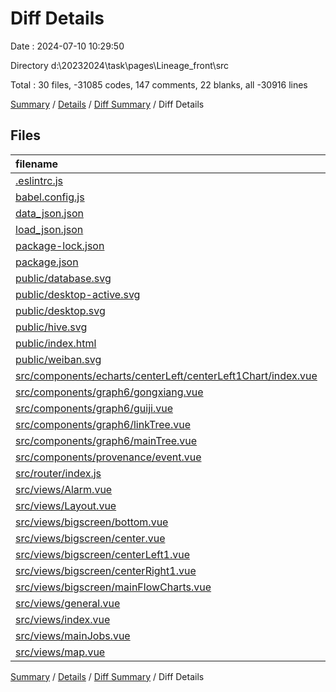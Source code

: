 # Diff Details

Date : 2024-07-10 10:29:50

Directory d:\\20232024\\task\\pages\\Lineage_front\\src

Total : 30 files,  -31085 codes, 147 comments, 22 blanks, all -30916 lines

[Summary](results.md) / [Details](details.md) / [Diff Summary](diff.md) / Diff Details

## Files
| filename | language | code | comment | blank | total |
| :--- | :--- | ---: | ---: | ---: | ---: |
| [.eslintrc.js](/.eslintrc.js) | JavaScript | -32 | 0 | -1 | -33 |
| [babel.config.js](/babel.config.js) | JavaScript | -5 | 0 | -1 | -6 |
| [data_json.json](/data_json.json) | JSON | -72 | 0 | -1 | -73 |
| [load_json.json](/load_json.json) | JSON | 0 | 0 | -1 | -1 |
| [package-lock.json](/package-lock.json) | JSON | -32,185 | 0 | -1 | -32,186 |
| [package.json](/package.json) | JSON | -62 | 0 | -1 | -63 |
| [public/database.svg](/public/database.svg) | XML | -1 | 0 | 0 | -1 |
| [public/desktop-active.svg](/public/desktop-active.svg) | XML | -1 | 0 | 0 | -1 |
| [public/desktop.svg](/public/desktop.svg) | XML | -1 | 0 | 0 | -1 |
| [public/hive.svg](/public/hive.svg) | XML | -1 | 0 | 0 | -1 |
| [public/index.html](/public/index.html) | HTML | -22 | -1 | -3 | -26 |
| [public/weiban.svg](/public/weiban.svg) | XML | -1 | 0 | 0 | -1 |
| [src/components/echarts/centerLeft/centerLeft1Chart/index.vue](/src/components/echarts/centerLeft/centerLeft1Chart/index.vue) | Vue.js | -1 | 0 | 0 | -1 |
| [src/components/graph6/gongxiang.vue](/src/components/graph6/gongxiang.vue) | Vue.js | -198 | 0 | 0 | -198 |
| [src/components/graph6/guiji.vue](/src/components/graph6/guiji.vue) | Vue.js | -60 | -4 | 0 | -64 |
| [src/components/graph6/linkTree.vue](/src/components/graph6/linkTree.vue) | Vue.js | 461 | 37 | 12 | 510 |
| [src/components/graph6/mainTree.vue](/src/components/graph6/mainTree.vue) | Vue.js | -7 | 20 | 0 | 13 |
| [src/components/provenance/event.vue](/src/components/provenance/event.vue) | Vue.js | 422 | 25 | 8 | 455 |
| [src/router/index.js](/src/router/index.js) | JavaScript | 9 | 1 | 0 | 10 |
| [src/views/Alarm.vue](/src/views/Alarm.vue) | Vue.js | 0 | 0 | -1 | -1 |
| [src/views/Layout.vue](/src/views/Layout.vue) | Vue.js | -18 | 18 | 0 | 0 |
| [src/views/bigscreen/bottom.vue](/src/views/bigscreen/bottom.vue) | Vue.js | 5 | 23 | 0 | 28 |
| [src/views/bigscreen/center.vue](/src/views/bigscreen/center.vue) | Vue.js | -140 | 3 | 1 | -136 |
| [src/views/bigscreen/centerLeft1.vue](/src/views/bigscreen/centerLeft1.vue) | Vue.js | 14 | 2 | 1 | 17 |
| [src/views/bigscreen/centerRight1.vue](/src/views/bigscreen/centerRight1.vue) | Vue.js | -31 | 1 | 2 | -28 |
| [src/views/bigscreen/mainFlowCharts.vue](/src/views/bigscreen/mainFlowCharts.vue) | Vue.js | 0 | 1 | 0 | 1 |
| [src/views/general.vue](/src/views/general.vue) | Vue.js | 261 | 2 | 5 | 268 |
| [src/views/index.vue](/src/views/index.vue) | Vue.js | 170 | 19 | -3 | 186 |
| [src/views/mainJobs.vue](/src/views/mainJobs.vue) | Vue.js | 410 | 0 | 6 | 416 |
| [src/views/map.vue](/src/views/map.vue) | Vue.js | 1 | 0 | 0 | 1 |

[Summary](results.md) / [Details](details.md) / [Diff Summary](diff.md) / Diff Details
